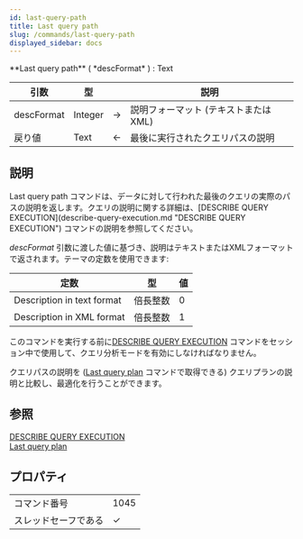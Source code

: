 ```yaml
---
id: last-query-path
title: Last query path
slug: /commands/last-query-path
displayed_sidebar: docs
---
```


<!--REF #_command_.Last query path.Syntax-->**Last query path** ( *descFormat* ) : Text<!-- END REF-->
<!--REF #_command_.Last query path.Params-->
| 引数 | 型 |  | 説明 |
| --- | --- | --- | --- |
| descFormat | Integer | &#8594;  | 説明フォーマット (テキストまたはXML) |
| 戻り値 | Text | &#8592; | 最後に実行されたクエリパスの説明 |

<!-- END REF-->

## 説明 

<!--REF #_command_.Last query path.Summary-->Last query path コマンドは、データに対して行われた最後のクエリの実際のパスの説明を返します。<!-- END REF-->クエリの説明に関する詳細は、[DESCRIBE QUERY EXECUTION](describe-query-execution.md "DESCRIBE QUERY EXECUTION") コマンドの説明を参照してください。

*descFormat* 引数に渡した値に基づき、説明はテキストまたはXMLフォーマットで返されます。テーマの定数を使用できます: 

| 定数                         | 型    | 値 |
| -------------------------- | ---- | - |
| Description in text format | 倍長整数 | 0 |
| Description in XML format  | 倍長整数 | 1 |

このコマンドを実行する前に[DESCRIBE QUERY EXECUTION](describe-query-execution.md "DESCRIBE QUERY EXECUTION") コマンドをセッション中で使用して、クエリ分析モードを有効にしなければなりません。

クエリパスの説明を ([Last query plan](last-query-plan.md "Last query plan") コマンドで取得できる) クエリプランの説明と比較し、最適化を行うことができます。

## 参照 

[DESCRIBE QUERY EXECUTION](describe-query-execution.md)  
[Last query plan](last-query-plan.md)  

## プロパティ

|  |  |
| --- | --- |
| コマンド番号 | 1045 |
| スレッドセーフである | &check; |


